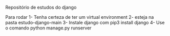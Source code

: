 Repositório de estudos do django

Para rodar
1- Tenha certeza de ter um virtual environment
2- esteja na pasta estudo-django-main
3- Instale django com pip3 install django
4- Use o comando python manage.py runserver
